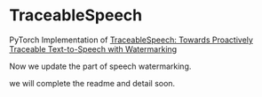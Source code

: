 # TraceableSpeech
PyTorch Implementation of [TraceableSpeech: Towards Proactively Traceable Text-to-Speech with Watermarking](https://arxiv.org/abs/2406.04840)

Now we update the part of speech watermarking.

we will complete the readme and detail soon.


